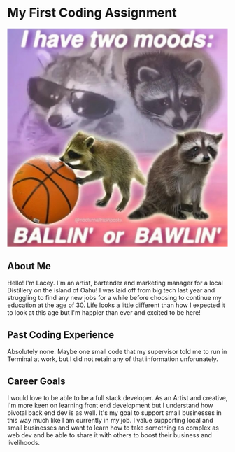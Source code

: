 # My First Coding Assignment
![alt text](IMG_7112.jpg)
## About Me
Hello! I'm Lacey. I'm an artist, bartender and marketing manager for a local Distillery on the island of Oahu! I was laid off from big tech last year and struggling to find any new jobs for a while before choosing to continue my education at the age of 30. Life looks a little different than how I expected it to look at this age but I'm happier than ever and excited to be here!
## Past Coding Experience
Absolutely none. Maybe one small code that my supervisor told me to run in Terminal at work, but I did not retain any of that information unforunately. 
## Career Goals
I would love to be able to be a full stack developer. As an Artist and creative, I'm more keen on learning front end development but I understand how pivotal back end dev is as well. It's my goal to support small businesses in this way much like I am currently in my job. I value supporting local and small businesses and want to learn how to take something as complex as web dev and be able to share it with others to boost their business and livelihoods.